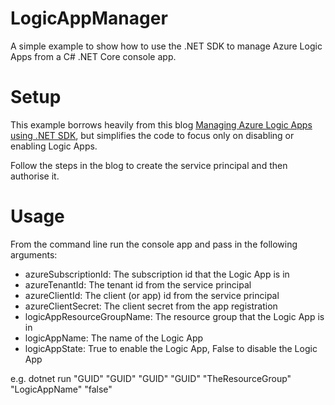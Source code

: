 # LogicAppManager
A simple example to show how to use the .NET SDK to manage Azure Logic Apps from a C# .NET Core console app.

# Setup
This example borrows heavily from this blog [Managing Azure Logic Apps using .NET SDK](https://www.serverless360.com/blog/managing-azure-logic-apps-using-net-sdk), 
but simplifies the code to focus only on disabling or enabling Logic Apps. 

Follow the steps in the blog to create the service principal and then authorise it.

# Usage
From the command line run the console app and pass in the following arguments:
- azureSubscriptionId: The subscription id that the Logic App is in
- azureTenantId: The tenant id from the service principal
- azureClientId: The client (or app) id from the service principal
- azureClientSecret: The client secret from the app registration
- logicAppResourceGroupName: The resource group that the Logic App is in
- logicAppName: The name of the Logic App
- logicAppState: True to enable the Logic App, False to disable the Logic App

e.g. dotnet run "GUID" "GUID" "GUID" "GUID" "TheResourceGroup" "LogicAppName" "false"
